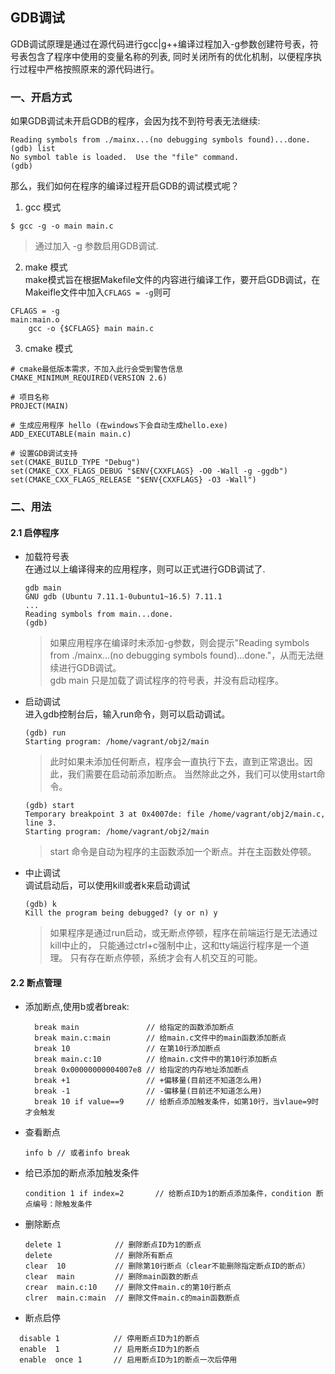 ## GDB调试
GDB调试原理是通过在源代码进行gcc|g++编译过程加入-g参数创建符号表，符号表包含了程序中使用的变量名称的列表,
同时关闭所有的优化机制，以便程序执行过程中严格按照原来的源代码进行。

### 一、开启方式
如果GDB调试未开启GDB的程序，会因为找不到符号表无法继续:
```
Reading symbols from ./mainx...(no debugging symbols found)...done.
(gdb) list
No symbol table is loaded.  Use the "file" command.
(gdb)
```

那么，我们如何在程序的编译过程开启GDB的调试模式呢？

1. gcc 模式
  ```
  $ gcc -g -o main main.c
  ```
  > 通过加入 -g 参数启用GDB调试.

2. make 模式  
  make模式旨在根据Makefile文件的内容进行编译工作，要开启GDB调试，在Makeifle文件中加入`CFLAGS = -g`则可
  ```
  CFLAGS = -g
  main:main.o
      gcc -o {$CFLAGS} main main.c
  ```

3. cmake 模式    
  ```
  # cmake最低版本需求，不加入此行会受到警告信息
  CMAKE_MINIMUM_REQUIRED(VERSION 2.6)

  # 项目名称
  PROJECT(MAIN)

  # 生成应用程序 hello (在windows下会自动生成hello.exe)
  ADD_EXECUTABLE(main main.c)

  # 设置GDB调试支持
  set(CMAKE_BUILD_TYPE "Debug")
  set(CMAKE_CXX_FLAGS_DEBUG "$ENV{CXXFLAGS} -O0 -Wall -g -ggdb")
  set(CMAKE_CXX_FLAGS_RELEASE "$ENV{CXXFLAGS} -O3 -Wall")
  ```

### 二、用法
#### 2.1 启停程序
* 加载符号表  
  在通过以上编译得来的应用程序，则可以正式进行GDB调试了.
  ```
  gdb main
  GNU gdb (Ubuntu 7.11.1-0ubuntu1~16.5) 7.11.1
  ...
  Reading symbols from main...done.
  (gdb)

  ```
  > 如果应用程序在编译时未添加-g参数，则会提示"Reading symbols from ./mainx...(no debugging symbols found)...done."，从而无法继续进行GDB调试。  
  > gdb main 只是加载了调试程序的符号表，并没有启动程序。

* 启动调试  
  进入gdb控制台后，输入run命令，则可以启动调试。
  ```
  (gdb) run
  Starting program: /home/vagrant/obj2/main
  ```
  > 此时如果未添加任何断点，程序会一直执行下去，直到正常退出。因此，我们需要在启动前添加断点。
  > 当然除此之外，我们可以使用start命令。
  ```
  (gdb) start
  Temporary breakpoint 3 at 0x4007de: file /home/vagrant/obj2/main.c, line 3.
  Starting program: /home/vagrant/obj2/main
  ```
  > start 命令是自动为程序的主函数添加一个断点。并在主函数处停顿。

* 中止调试  
  调试启动后，可以使用kill或者k来启动调试
  ```
  (gdb) k
  Kill the program being debugged? (y or n) y
  ```
  > 如果程序是通过run启动，或无断点停顿，程序在前端运行是无法通过kill中止的，
  > 只能通过ctrl+c强制中止，这和tty端运行程序是一个道理。
  > 只有存在断点停顿，系统才会有人机交互的可能。
  
#### 2.2 断点管理  
  * 添加断点,使用b或者break:  
    ```      
      break main               // 给指定的函数添加断点  
      break main.c:main        // 给main.c文件中的main函数添加断点  
      break 10                 // 在第10行添加断点  
      break main.c:10          // 给main.c文件中的第10行添加断点  
      break 0x00000000004007e8 // 给指定的内存地址添加断点  
      break +1                 // +偏移量(目前还不知道怎么用)  
      break -1                 // -偏移量(目前还不知道怎么用)  
      break 10 if value==9     // 给断点添加触发条件，如第10行，当vlaue=9时才会触发
    ```
  * 查看断点
    ```
    info b // 或者info break
    ```
  * 给已添加的断点添加触发条件
    ```
    condition 1 if index=2       // 给断点ID为1的断点添加条件，condition 断点编号：除触发条件
    ```
  * 删除断点
    ```
    delete 1            // 删除断点ID为1的断点
    delete              // 删除所有断点
    clear  10           // 删除第10行断点（clear不能删除指定断点ID的断点）
    clear  main         // 删除main函数的断点
    crear  main.c:10    // 删除文件main.c的第10行断点
    clrer  main.c:main  // 删除文件main.c的main函数断点
    ```
  * 断点启停
  ```
    disable 1            // 停用断点ID为1的断点
    enable  1            // 启用断点ID为1的断点
    enable  once 1       // 启用断点ID为1的断点一次后停用
  ```  
